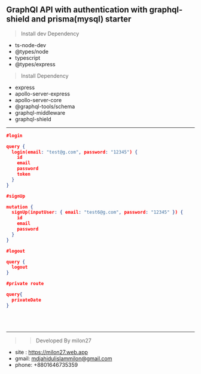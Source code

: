 ## GraphQl API with authentication with graphql-shield and prisma(mysql) starter 

> Install dev Dependency
   - ts-node-dev
   - @types/node
   - typescript
   - @types/express

> Install Dependency
   - express 
   - apollo-server-express 
   - apollo-server-core 
   - @graphql-tools/schema 
   - graphql-middleware 
   - graphql-shield 

___

```json
#login

query {
  login(email: "test@g.com", password: "12345") {
    id
    email
    password
    token
  }
}
```

```json
#signUp

mutation {
  signUp(inputUser: { email: "test6@g.com", password: "12345" }) {
    id
    email
    password
  }
}
```

```json
#logout

query {
  logout
}
```

```json
#private route

query{
  privateDate
}
```


<br/><br/>
___

>> Developed By milon27
* site : https://milon27.web.app
* gmail: mdjahidulislammilon@gmail.com
* phone: +8801646735359
